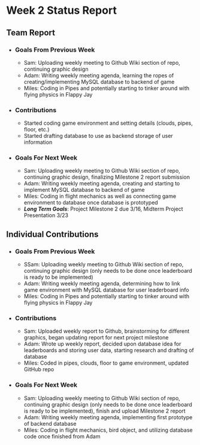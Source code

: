 # __Week 2 Status Report__

## Team Report

* ### Goals From Previous Week
    * Sam: Uploading weekly meeting to Github Wiki section of repo, continuing graphic design
    * Adam: Writing weekly meeting agenda, learning the ropes of creating/implementing MySQL database to backend of game
    * Miles: Coding in Pipes and potentially starting to tinker around with flying physics in Flappy Jay


* ### Contributions
    * Started coding game environment and setting details (clouds, pipes, floor, etc.)
    * Started drafting database to use as backend storage of user information

* ### Goals For Next Week
    * Sam: Uploading weekly meeting to Github Wiki section of repo, continuing graphic design, finalizing Milestone 2 report submission
    * Adam: Writing weekly meeting agenda, creating and starting to implement MySQL database to backend of game
    * Miles: Coding in flight mechanics as well as connecting game environment to database once database is prototyped
    * **_Long Term Goals_**: Project Milestone 2 due 3/16, Midterm Project Presentation 3/23

## Individual Contributions

* ### Goals From Previous Week
    * SSam: Uploading weekly meeting to Github Wiki section of repo, continuing graphic design (only needs to be done once leaderboard is ready to be implemented)
    * Adam: Writing weekly meeting agenda, determining how to link game environment with MySQL database for user leaderboard info
    * Miles: Coding in Pipes and potentially starting to tinker around with flying physics in Flappy Jay

* ### Contributions
    * Sam: Uploaded weekly report to Github, brainstorming for different graphics, began updating report for next project milestone
    * Adam: Wrote up weekly report, decided upon database idea for leaderboards and storing user data, starting research and drafting of database
    * Miles: Coded in pipes, clouds, floor to game environment, updated GitHub repo

* ### Goals For Next Week
    * Sam: Uploading weekly meeting to Github Wiki section of repo, continuing graphic design (only needs to be done once leaderboard is ready to be implemented), finish and upload Milestone 2 report
    * Adam: Writing weekly meeting agenda, implementing first prototype of backend database
    * Miles: Coding in flight mechanics, bird object, and utilizing database code once finished from Adam
